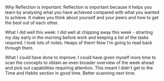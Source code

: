 Why Reflection is important: 
Reflection is important because it helps you learn by analysing what you have achieved compared with what you wanted to achieve. It makes you think about yourself and your peers and how to get the best out of each other. 

What I did well this week:
I did well at chipping away this week - strarting my day early in the morning before work and keeping a list of the tasks required. I took lots of notes. Heaps of them! Now I'm going to read back through them. 

What I could have done to improve: 
I could have given myself more time to scan the concepts to obtain an even broader overview of the week ahead and pick out capabilities requiring attention. This meant I didn't get to the Time and Habits section in good time. Better scanning next time. 